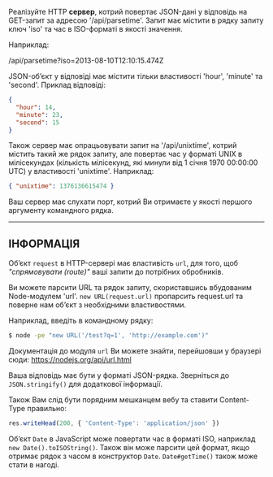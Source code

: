 Реалізуйте HTTP **сервер**, котрий повертає JSON-дані у відповідь на GET-запит за адресою '/api/parsetime'. Запит має містити в рядку запиту ключ 'iso' та час в ISO-форматі в якості значення.

Наприклад:

  /api/parsetime?iso=2013-08-10T12:10:15.474Z

JSON-об’єкт у відповіді має містити тільки властивості 'hour', 'minute' та 'second'. Приклад відповіді:

```json
{
  "hour": 14,
  "minute": 23,
  "second": 15
}
```

Також сервер має опрацьовувати запит на '/api/unixtime', котрий містить такий же рядок запиту, але повертає час у форматі UNIX в мілісекундах (кількість мілісекунд, які минули від 1 січня 1970 00:00:00 UTC) у властивості 'unixtime'. Наприклад:

```json
{ "unixtime": 1376136615474 }
```

Ваш сервер має слухати порт, котрий Ви отримаєте у якості першого аргументу командного рядка.

----------------------------------------------------------------------
## ІНФОРМАЦІЯ

Об’єкт `request` в HTTP-сервері має властивість `url`, для того, щоб *"спрямовувати (route)"* ваші запити до потрібних обробників.

Ви можете парсити URL та рядок запиту, скориставшись вбудованим Node-модулем 'url'. `new URL(request.url)` пропарсить request.url та поверне нам об’єкт з необхідними властивостями.

Наприклад, введіть в командному рядку:

```sh
$ node -pe "new URL('/test?q=1', 'http://example.com')"
```

Документація до модуля `url` Ви можете знайти, перейшовши у браузері сюди:
  https://nodejs.org/api/url.html

Ваша відповідь має бути у форматі JSON-рядка. Зверніться до `JSON.stringify()` для додаткової інформації.

Також Вам слід бути порядним мешканцем вебу та ставити Content-Type правильно:

```js
res.writeHead(200, { 'Content-Type': 'application/json' })
```

Об’єкт `Date` в JavaScript може повертати час в форматі ISO, наприклад `new Date().toISOString()`. Також він може парсити цей формат, якщо отримає рядок з часом в конструктор `Date`. `Date#getTime()` також може стати в нагоді.
